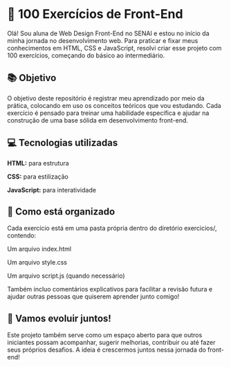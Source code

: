 # 🧠 100 Exercícios de Front-End
Olá! Sou aluna de Web Design Front-End no SENAI e estou no início da minha jornada no desenvolvimento web. Para praticar e fixar meus conhecimentos em HTML, CSS e JavaScript, resolvi criar esse projeto com 100 exercícios, começando do básico ao intermediário.

## 📚 Objetivo
O objetivo deste repositório é registrar meu aprendizado por meio da prática, colocando em uso os conceitos teóricos que vou estudando. Cada exercício é pensado para treinar uma habilidade específica e ajudar na construção de uma base sólida em desenvolvimento front-end.

## 💻 Tecnologias utilizadas
**HTML:** para estrutura

**CSS:** para estilização

**JavaScript:** para interatividade

## 📝 Como está organizado
Cada exercício está em uma pasta própria dentro do diretório exercicios/, contendo:

Um arquivo index.html

Um arquivo style.css

Um arquivo script.js (quando necessário)

Também incluo comentários explicativos para facilitar a revisão futura e ajudar outras pessoas que quiserem aprender junto comigo!

## 🌱 Vamos evoluir juntos!
Este projeto também serve como um espaço aberto para que outros iniciantes possam acompanhar, sugerir melhorias, contribuir ou até fazer seus próprios desafios. A ideia é crescermos juntos nessa jornada do front-end!